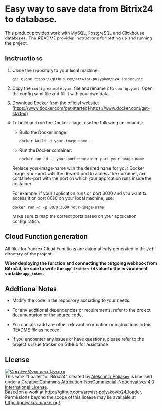 # Easy way to save data from Bitrix24 to database.

This product provides work with MySQL, PostgreSQL and Clickhouse databases.
This README provides instructions for setting up and running the project.


## Instructions

1. Clone the repository to your local machine:
   ```
   git clone https://github.com/artwist-polyakov/b24_loader.git
   ```

2. Copy the `config.example.yaml` file and rename it to `config.yaml`. Open the config.yaml file and fill it with your own data.

3. Download Docker from the official website: [https://www.docker.com/get-started](https://www.docker.com/get-started)

4. To build and run the Docker image, use the following commands:

   - Build the Docker image:
     ```
     docker build -t your-image-name .
     ```

   - Run the Docker container:
     ```
     docker run -d -p your-port:container-port your-image-name
     ```

   Replace your-image-name with the desired name for your Docker image, your-port with the desired port to access the container, and container-port with the port on which your application runs inside the container.

   For example, if your application runs on port 3000 and you want to access it on port 8080 on your local machine, use:
   ```
   docker run -d -p 8080:3000 your-image-name
   ```

   Make sure to map the correct ports based on your application configuration.

## Cloud Function generation

All files for Yandex Cloud Functions are automatically generated in the `/cf` directory of the project.

**When deploying the function and connecting the outgoing webhook from Bitrix24, be sure to write the `application id` value to the environment variable `app_token`.**

## Additional Notes

- Modify the code in the repository according to your needs.

- For any additional dependencies or requirements, refer to the project documentation or the source code.

- You can also add any other relevant information or instructions in this README file as needed.

- If you encounter any issues or have questions, please refer to the project's issue tracker on GitHub for assistance.

## License

<a rel="license" href="http://creativecommons.org/licenses/by-nc-nd/4.0/"><img alt="Creative Commons License" style="border-width:0" src="https://i.creativecommons.org/l/by-nc-nd/4.0/88x31.png" /></a><br />This work "<span xmlns:dct="http://purl.org/dc/terms/" href="http://purl.org/dc/dcmitype/InteractiveResource" property="dct:title" rel="dct:type">Loader for Bitrix24</span>" created by <a xmlns:cc="http://creativecommons.org/ns#" href="https://polyakov.marketing/" property="cc:attributionName" rel="cc:attributionURL">Aleksandr Poliakov</a> is licensed under a <a rel="license" href="http://creativecommons.org/licenses/by-nc-nd/4.0/">Creative Commons Attribution-NonCommercial-NoDerivatives 4.0 International License</a>.<br />Based on a work at <a xmlns:dct="http://purl.org/dc/terms/" href="https://github.com/artwist-polyakov/b24_loader" rel="dct:source">https://github.com/artwist-polyakov/b24_loader</a>.<br />Permissions beyond the scope of this license may be available at <a xmlns:cc="http://creativecommons.org/ns#" href="https://polyakov.marketing/" rel="cc:morePermissions">https://polyakov.marketing/</a>.
